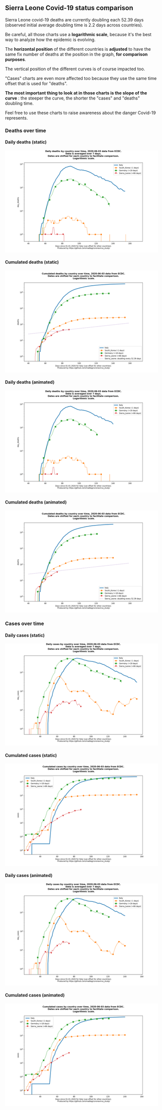 ## Sierra Leone Covid-19 status comparison 

Sierra Leone covid-19 deaths are currently doubling each 52.39 days (observed initial average doubling time is 2.2 days across countries).



Be careful, all those charts use a **logarithmic scale**, because it's the best way to analyze how the epidemic is evolving.
 
The **horizontal position** of the different countries is **adjusted** to have the same fix number of deaths at the position in the graph, **for comparison purposes**.

The vertical position of the different curves is of course impacted too.

"Cases" charts are even more affected too because they use the same time offset that is used for "deaths".

**The most important thing to look at in those charts is the slope of the curve** : the steeper the curve, the shorter the "cases" and "deaths" doubling time.

Feel free to use these charts to raise awareness about the danger Covid-19 represents. 


 
### Deaths over time
 
#### Daily deaths (static)
![Sierra Leone covid-19 daily deaths static chart](https://raw.githubusercontent.com/madlag/coronavirus_study/master/notebooks/graphs/2020-06-03/countries/Sierra_Leone/2020-06-03_Sierra_Leone_day_deaths.png "Sierra Leone covid-19 day_deaths static chart")   
 
#### Cumulated deaths (static)
![Sierra Leone covid-19 cumulated deaths static chart](https://raw.githubusercontent.com/madlag/coronavirus_study/master/notebooks/graphs/2020-06-03/countries/Sierra_Leone/2020-06-03_Sierra_Leone_deaths.png "Sierra Leone covid-19 deaths static chart")   
 
#### Daily deaths (animated)
![Sierra Leone covid-19 daily deaths animated chart](https://raw.githubusercontent.com/madlag/coronavirus_study/master/notebooks/graphs/2020-06-03/countries/Sierra_Leone/2020-06-03_Sierra_Leone_day_deaths.gif "Sierra Leone covid-19 day_deaths animated chart")   
 
#### Cumulated deaths (animated)
![Sierra Leone covid-19 cumulated deaths animated chart](https://raw.githubusercontent.com/madlag/coronavirus_study/master/notebooks/graphs/2020-06-03/countries/Sierra_Leone/2020-06-03_Sierra_Leone_deaths.gif "Sierra Leone covid-19 deaths animated chart")   

 
### Cases over time
 
#### Daily cases (static)
![Sierra Leone covid-19 daily cases static chart](https://raw.githubusercontent.com/madlag/coronavirus_study/master/notebooks/graphs/2020-06-03/countries/Sierra_Leone/2020-06-03_Sierra_Leone_day_cases.png "Sierra Leone covid-19 day_cases static chart")   
 
#### Cumulated cases (static)
![Sierra Leone covid-19 cumulated cases static chart](https://raw.githubusercontent.com/madlag/coronavirus_study/master/notebooks/graphs/2020-06-03/countries/Sierra_Leone/2020-06-03_Sierra_Leone_cases.png "Sierra Leone covid-19 cases static chart")   
 
#### Daily cases (animated)
![Sierra Leone covid-19 daily cases animated chart](https://raw.githubusercontent.com/madlag/coronavirus_study/master/notebooks/graphs/2020-06-03/countries/Sierra_Leone/2020-06-03_Sierra_Leone_day_cases.gif "Sierra Leone covid-19 day_cases animated chart")   
 
#### Cumulated cases (animated)
![Sierra Leone covid-19 cumulated cases animated chart](https://raw.githubusercontent.com/madlag/coronavirus_study/master/notebooks/graphs/2020-06-03/countries/Sierra_Leone/2020-06-03_Sierra_Leone_cases.gif "Sierra Leone covid-19 cases animated chart")   

